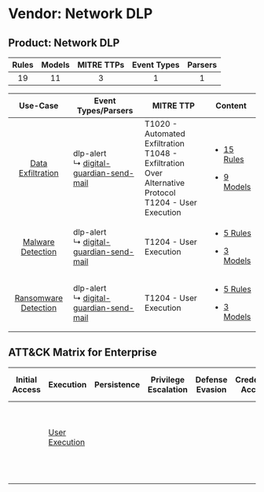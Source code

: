 Vendor: Network DLP
===================
Product: Network DLP
--------------------
| Rules | Models | MITRE TTPs | Event Types | Parsers |
|:-----:|:------:|:----------:|:-----------:|:-------:|
|  19   |   11   |     3      |      1      |    1    |

|                               Use-Case                               | Event Types/Parsers                                                                                    | MITRE TTP                                                                                                      | Content                                                                                                                 |
|:--------------------------------------------------------------------:| ------------------------------------------------------------------------------------------------------ | -------------------------------------------------------------------------------------------------------------- | ----------------------------------------------------------------------------------------------------------------------- |
|    [Data Exfiltration](../../../UseCases/uc_data_exfiltration.md)    |  dlp-alert<br> ↳ [digital-guardian-send-mail](Parsers/parserContent_digital-guardian-send-mail.md)<br> | T1020 - Automated Exfiltration<br>T1048 - Exfiltration Over Alternative Protocol<br>T1204 - User Execution<br> | [<ul><li>15 Rules</li></ul><ul><li>9 Models</li></ul>](Rules_Models/r_m_network_dlp_network_dlp_Data_Exfiltration.md)   |
|    [Malware Detection](../../../UseCases/uc_malware_detection.md)    |  dlp-alert<br> ↳ [digital-guardian-send-mail](Parsers/parserContent_digital-guardian-send-mail.md)<br> | T1204 - User Execution<br>                                                                                     | [<ul><li>5 Rules</li></ul><ul><li>3 Models</li></ul>](Rules_Models/r_m_network_dlp_network_dlp_Malware_Detection.md)    |
| [Ransomware Detection](../../../UseCases/uc_ransomware_detection.md) |  dlp-alert<br> ↳ [digital-guardian-send-mail](Parsers/parserContent_digital-guardian-send-mail.md)<br> | T1204 - User Execution<br>                                                                                     | [<ul><li>5 Rules</li></ul><ul><li>3 Models</li></ul>](Rules_Models/r_m_network_dlp_network_dlp_Ransomware_Detection.md) |

ATT&CK Matrix for Enterprise
----------------------------
| Initial Access | Execution                                                           | Persistence | Privilege Escalation | Defense Evasion | Credential Access | Discovery | Lateral Movement | Collection | Command and Control | Exfiltration                                                                                                                                                           | Impact |
| -------------- | ------------------------------------------------------------------- | ----------- | -------------------- | --------------- | ----------------- | --------- | ---------------- | ---------- | ------------------- | ---------------------------------------------------------------------------------------------------------------------------------------------------------------------- | ------ |
|                | [User Execution](https://attack.mitre.org/techniques/T1204)<br><br> |             |                      |                 |                   |           |                  |            |                     | [Exfiltration Over Alternative Protocol](https://attack.mitre.org/techniques/T1048)<br><br>[Automated Exfiltration](https://attack.mitre.org/techniques/T1020)<br><br> |        |